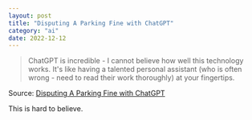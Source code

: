 ```yaml
---
layout: post
title: "Disputing A Parking Fine with ChatGPT"
category: "ai"
date: 2022-12-12
---
```


>ChatGPT is incredible - I cannot believe how well this technology works. It's like having a talented personal assistant (who is often wrong - need to read their work thoroughly) at your fingertips.

Source: [Disputing A Parking Fine with ChatGPT](https://notesbylex.com/disputing-a-parking-fine-with-chatgpt.html)

This is hard to believe.
